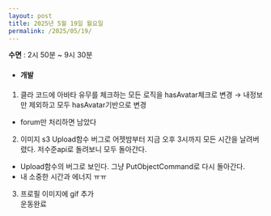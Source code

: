 ```yaml
---
layout: post
title: 2025년 5월 19일 월요일
permalink: /2025/05/19/
---
```

**수면** : 2시 50분 ~ 9시 30분
* #### 개발
1. 클라 코드에 아바타 유무를 체크하는 모든 로직을 hasAvatar체크로 변경 → 내정보만 제외하고 모두 hasAvatar기반으로 변경
- forum만 처리하면 남았다
2. 이미지 s3 Upload함수 버그로 어젯밤부터 지금 오후 3시까지 모든 시간을 날려버렸다. 저수준api로 돌려보니 모두 돌아간다.
- Upload함수의 버그로 보인다. 그냥 PutObjectCommand로 다시 돌아간다.
- 내 소중한 시간과 에너지 ㅠㅠ
3. 프로필 이미지에 gif 추가<br/>
운동완료